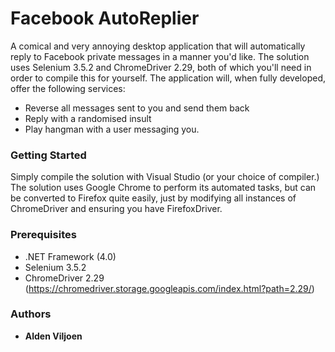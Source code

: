 # Facebook AutoReplier
A comical and very annoying desktop application that will automatically reply to Facebook private messages in a manner you'd like. The solution uses Selenium 3.5.2 and ChromeDriver 2.29, both of which you'll need in order to compile this for yourself. The application will, when fully developed, offer the following services:
* Reverse all messages sent to you and send them back
* Reply with a randomised insult
* Play hangman with a user messaging you.

### Getting Started
Simply compile the solution with Visual Studio (or your choice of compiler.) The solution uses Google Chrome to perform its automated tasks, but can be converted to Firefox quite easily, just by modifying all instances of ChromeDriver and ensuring you have FirefoxDriver.

### Prerequisites
* .NET Framework (4.0)
* Selenium 3.5.2
* ChromeDriver 2.29 (https://chromedriver.storage.googleapis.com/index.html?path=2.29/)

### Authors
* **Alden Viljoen**